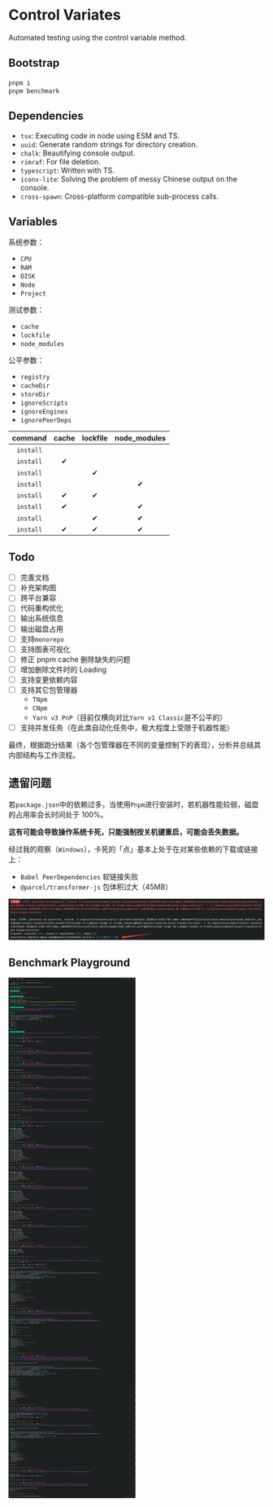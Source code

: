 # Control Variates

Automated testing using the control variable method.

## Bootstrap

```shell
pnpm i
pnpm benchmark
```

## Dependencies

- `tsx`: Executing code in node using ESM and TS.
- `uuid`: Generate random strings for directory creation.
- `chalk`: Beautifying console output.
- `rimraf`: For file deletion.
- `typescript`: Written with TS.
- `iconv-lite`: Solving the problem of messy Chinese output on the console.
- `cross-spawn`: Cross-platform compatible sub-process calls.

## Variables

系统参数：

- `CPU`
- `RAM`
- `DISK`
- `Node`
- `Project`

测试参数：

- `cache`
- `lockfile`
- `node_modules`

公平参数：

- `registry`
- `cacheDir`
- `storeDir`
- `ignoreScripts`
- `ignoreEngines`
- `ignorePeerDeps`

|  command  | cache | lockfile | node_modules |
| :-------: | :---: | :------: | :----------: |
| `install` |       |          |              |
| `install` |   ✔   |          |              |
| `install` |       |    ✔     |              |
| `install` |       |          |      ✔       |
| `install` |   ✔   |    ✔     |              |
| `install` |   ✔   |          |      ✔       |
| `install` |       |    ✔     |      ✔       |
| `install` |   ✔   |    ✔     |      ✔       |

## Todo

- [ ] 完善文档
- [ ] 补充架构图
- [ ] 跨平台兼容
- [ ] 代码重构优化
- [ ] 输出系统信息
- [ ] 输出磁盘占用
- [ ] 支持`monorepo`
- [ ] 支持图表可视化
- [ ] 修正 pnpm cache 删除缺失的问题
- [ ] 增加删除文件时的 Loading
- [ ] 支持变更依赖内容
- [ ] 支持其它包管理器
  - `TNpm`
  - `CNpm`
  - `Yarn v3 PnP`（目前仅横向对比`Yarn v1 Classic`是不公平的）
- [ ] 支持并发任务（在此类自动化任务中，极大程度上受限于机器性能）

最终，根据跑分结果（各个包管理器在不同的变量控制下的表现），分析并总结其内部结构与工作流程。

## 遗留问题

若`package.json`中的依赖过多，当使用`Pnpm`进行安装时，若机器性能较弱，磁盘的占用率会长时间处于 100%。

**这有可能会导致操作系统卡死，只能强制按关机键重启，可能会丢失数据。**

经过我的观察（`Windows`），卡死的「点」基本上处于在对某些依赖的下载或链接上：

- `Babel PeerDependencies` 软链接失败
- `@parcel/transformer-js` 包体积过大（45MB）

![boom](images/boom.png)

## Benchmark Playground

![benchmark-playground](fixtures/playground/benchmark.png)
